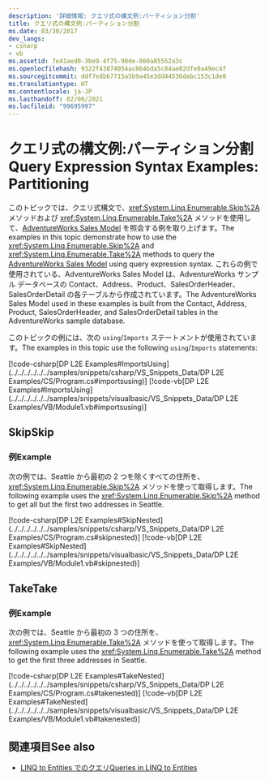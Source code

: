 ```yaml
---
description: '詳細情報: クエリ式の構文例:パーティション分割'
title: クエリ式の構文例:パーティション分割
ms.date: 03/30/2017
dev_langs:
- csharp
- vb
ms.assetid: 7e41aed0-3be9-4f75-98de-860a85552a3c
ms.openlocfilehash: 9322f43874054ac864bda5c84ae02dfe0a49ec4f
ms.sourcegitcommit: ddf7edb67715a5b9a45e3dd44536dabc153c1de0
ms.translationtype: HT
ms.contentlocale: ja-JP
ms.lasthandoff: 02/06/2021
ms.locfileid: "99695997"
---
```

# <a name="query-expression-syntax-examples-partitioning"></a><span data-ttu-id="c72a2-103">クエリ式の構文例:パーティション分割</span><span class="sxs-lookup"><span data-stu-id="c72a2-103">Query Expression Syntax Examples: Partitioning</span></span>

<span data-ttu-id="c72a2-104">このトピックでは、クエリ式構文で、<xref:System.Linq.Enumerable.Skip%2A> メソッドおよび <xref:System.Linq.Enumerable.Take%2A> メソッドを使用して、[AdventureWorks Sales Model](https://github.com/Microsoft/sql-server-samples/releases/tag/adventureworks) を照会する例を取り上げます。</span><span class="sxs-lookup"><span data-stu-id="c72a2-104">The examples in this topic demonstrate how to use the <xref:System.Linq.Enumerable.Skip%2A> and <xref:System.Linq.Enumerable.Take%2A> methods to query the [AdventureWorks Sales Model](https://github.com/Microsoft/sql-server-samples/releases/tag/adventureworks) using query expression syntax.</span></span> <span data-ttu-id="c72a2-105">これらの例で使用されている、AdventureWorks Sales Model は、AdventureWorks サンプル データベースの Contact、Address、Product、SalesOrderHeader、SalesOrderDetail の各テーブルから作成されています。</span><span class="sxs-lookup"><span data-stu-id="c72a2-105">The AdventureWorks Sales Model used in these examples is built from the Contact, Address, Product, SalesOrderHeader, and SalesOrderDetail tables in the AdventureWorks sample database.</span></span>  
  
 <span data-ttu-id="c72a2-106">このトピックの例には、次の `using`/`Imports` ステートメントが使用されています。</span><span class="sxs-lookup"><span data-stu-id="c72a2-106">The examples in this topic use the following `using`/`Imports` statements:</span></span>  
  
 [!code-csharp[DP L2E Examples#ImportsUsing](../../../../../../samples/snippets/csharp/VS_Snippets_Data/DP L2E Examples/CS/Program.cs#importsusing)]
 [!code-vb[DP L2E Examples#ImportsUsing](../../../../../../samples/snippets/visualbasic/VS_Snippets_Data/DP L2E Examples/VB/Module1.vb#importsusing)]  
  
## <a name="skip"></a><span data-ttu-id="c72a2-107">Skip</span><span class="sxs-lookup"><span data-stu-id="c72a2-107">Skip</span></span>  
  
### <a name="example"></a><span data-ttu-id="c72a2-108">例</span><span class="sxs-lookup"><span data-stu-id="c72a2-108">Example</span></span>  

 <span data-ttu-id="c72a2-109">次の例では、Seattle から最初の 2 つを除くすべての住所を、<xref:System.Linq.Enumerable.Skip%2A> メソッドを使って取得します。</span><span class="sxs-lookup"><span data-stu-id="c72a2-109">The following example uses the <xref:System.Linq.Enumerable.Skip%2A> method to get all but the first two addresses in Seattle.</span></span>  
  
 [!code-csharp[DP L2E Examples#SkipNested](../../../../../../samples/snippets/csharp/VS_Snippets_Data/DP L2E Examples/CS/Program.cs#skipnested)]
 [!code-vb[DP L2E Examples#SkipNested](../../../../../../samples/snippets/visualbasic/VS_Snippets_Data/DP L2E Examples/VB/Module1.vb#skipnested)]  
  
## <a name="take"></a><span data-ttu-id="c72a2-110">Take</span><span class="sxs-lookup"><span data-stu-id="c72a2-110">Take</span></span>  
  
### <a name="example"></a><span data-ttu-id="c72a2-111">例</span><span class="sxs-lookup"><span data-stu-id="c72a2-111">Example</span></span>  

 <span data-ttu-id="c72a2-112">次の例では、Seattle から最初の 3 つの住所を、<xref:System.Linq.Enumerable.Take%2A> メソッドを使って取得します。</span><span class="sxs-lookup"><span data-stu-id="c72a2-112">The following example uses the <xref:System.Linq.Enumerable.Take%2A> method to get the first three addresses in Seattle.</span></span>  
  
 [!code-csharp[DP L2E Examples#TakeNested](../../../../../../samples/snippets/csharp/VS_Snippets_Data/DP L2E Examples/CS/Program.cs#takenested)]
 [!code-vb[DP L2E Examples#TakeNested](../../../../../../samples/snippets/visualbasic/VS_Snippets_Data/DP L2E Examples/VB/Module1.vb#takenested)]  
  
## <a name="see-also"></a><span data-ttu-id="c72a2-113">関連項目</span><span class="sxs-lookup"><span data-stu-id="c72a2-113">See also</span></span>

- [<span data-ttu-id="c72a2-114">LINQ to Entities でのクエリ</span><span class="sxs-lookup"><span data-stu-id="c72a2-114">Queries in LINQ to Entities</span></span>](queries-in-linq-to-entities.md)
